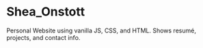 # Shea_Onstott
Personal Website using vanilla JS, CSS, and HTML.
Shows resumé, projects, and contact info.